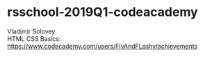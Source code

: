 # rsschool-2019Q1-codeacademy
Vladimir Solovey  
HTML CSS Basics: https://www.codecademy.com/users/FlyAndFLashy/achievements
